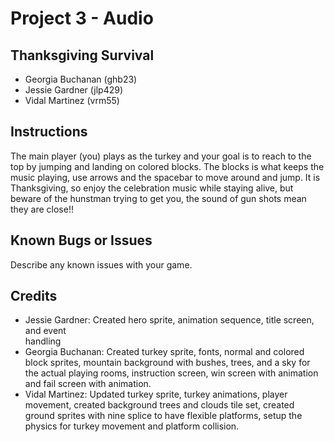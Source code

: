 #	Project	3 - Audio
##	Thanksgiving Survival
* Georgia Buchanan (ghb23)
* Jessie Gardner (jlp429)
* Vidal Martinez (vrm55)
##	Instructions
The main player (you) plays as the turkey and your goal is to reach to the top by jumping and landing on colored blocks.
The blocks is what keeps the music playing, use arrows and the spacebar to move around and jump.
It is Thanksgiving, so enjoy the celebration music while staying alive, but beware of the hunstman trying to get you, the sound of gun shots mean they are close!!
##	Known	Bugs	or	Issues
Describe	any	known	issues	with	your	game.
##	Credits
*	Jessie Gardner:	Created	hero	sprite,	animation	sequence,	title	screen,	and	event	
handling
*	Georgia Buchanan:	Created	turkey sprite, fonts, normal and colored block sprites, mountain background with bushes, trees, and a sky for the actual playing rooms, instruction screen, win screen with animation and fail screen with animation.
*	Vidal Martinez:	Updated turkey sprite, turkey animations, player movement, created background trees and clouds tile set, created ground sprites with nine splice to have flexible platforms, setup the physics for turkey movement and platform collision.
